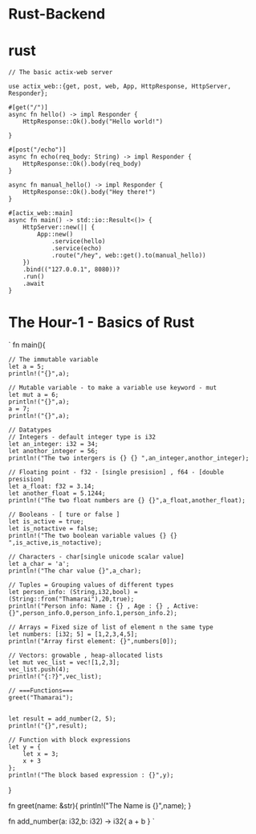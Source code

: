 # Rust-Backend
# rust
```
// The basic actix-web server 

use actix_web::{get, post, web, App, HttpResponse, HttpServer, Responder};

#[get("/")]
async fn hello() -> impl Responder {
    HttpResponse::Ok().body("Hello world!")
    
}

#[post("/echo")]
async fn echo(req_body: String) -> impl Responder {
    HttpResponse::Ok().body(req_body)
}

async fn manual_hello() -> impl Responder {
    HttpResponse::Ok().body("Hey there!")
}

#[actix_web::main]
async fn main() -> std::io::Result<()> {
    HttpServer::new(|| {
        App::new()
            .service(hello)
            .service(echo)
            .route("/hey", web::get().to(manual_hello))
    })
    .bind(("127.0.0.1", 8080))?
    .run()
    .await
}
```
# The Hour-1 - Basics of Rust
`
fn main(){

    // The immutable variable
    let a = 5;
    println!("{}",a);

    // Mutable variable - to make a variable use keyword - mut
    let mut a = 6;
    println!("{}",a);
    a = 7;
    println!("{}",a);

    // Datatypes 
    // Integers - default integer type is i32
    let an_integer: i32 = 34;
    let anothor_integer = 56;
    println!("The two intergers is {} {} ",an_integer,anothor_integer);

    // Floating point - f32 - [single presision] , f64 - [double presision]
    let a_float: f32 = 3.14;
    let another_float = 5.1244;
    println!("The two float numbers are {} {}",a_float,another_float);

    // Booleans - [ ture or false ]
    let is_active = true;
    let is_notactive = false;
    println!("The two boolean variable values {} {} ",is_active,is_notactive);

    // Characters - char[single unicode scalar value]
    let a_char = 'a';
    println!("The char value {}",a_char);

    // Tuples = Grouping values of different types
    let person_info: (String,i32,bool) = (String::from("Thamarai"),20,true);
    println!("Person info: Name : {} , Age : {} , Active: {}",person_info.0,person_info.1,person_info.2);

    // Arrays = Fixed size of list of element n the same type
    let numbers: [i32; 5] = [1,2,3,4,5];
    println!("Array first element: {}",numbers[0]);

    // Vectors: growable , heap-allocated lists
    let mut vec_list = vec![1,2,3];
    vec_list.push(4);
    println!("{:?}",vec_list);

    // ===Functions===
    greet("Thamarai");


    let result = add_number(2, 5);
    println!("{}",result);

    // Function with block expressions
    let y = {
        let x = 3;
        x + 3
    };
    println!("The block based expression : {}",y);
}

fn greet(name: &str){
    println!("The Name is {}",name);
}

fn add_number(a: i32,b: i32) -> i32{
    a + b
}
`